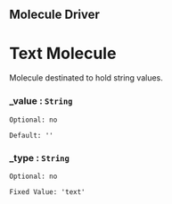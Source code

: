 ## Molecule Driver
# Text Molecule
Molecule destinated to hold string values.

### _value : `String`
`Optional: no`

`Default: ''`

### _type : `String`
`Optional: no`

`Fixed Value: 'text'`

